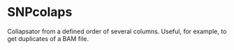 # SNPcolaps
Collapsator from a defined order of several columns. Useful, for example, to get duplicates of a BAM file.
